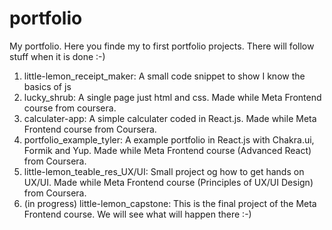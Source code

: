 # portfolio
My portfolio.
Here you finde my to first portfolio projects. There will follow stuff when it is done :-)

1. little-lemon_receipt_maker: A small code snippet to show I know the basics of js
2. lucky_shrub: A single page just html and css. Made while Meta Frontend course from coursera.
3. calculater-app: A simple calculater coded in React.js. Made while Meta Frontend course from Coursera.
4. portfolio_example_tyler: A example portfolio in React.js with Chakra.ui, Formik and Yup. Made while Meta Frontend course (Advanced React) from Coursera.
5. little-lemon_teable_res_UX/UI: Small project og how to get hands on UX/UI. Made while Meta Frontend course (Principles of UX/UI Design) from Coursera.
6. (in progress) little-lemon_capstone: This is the final project of the Meta Frontend course. We will see what will happen there :-)